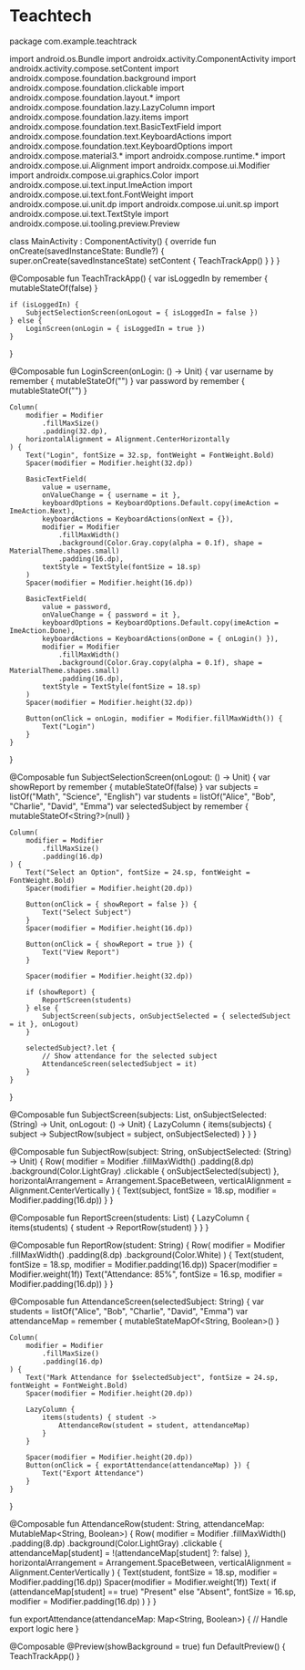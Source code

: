 # Teachtech
package com.example.teachtrack

import android.os.Bundle
import androidx.activity.ComponentActivity
import androidx.activity.compose.setContent
import androidx.compose.foundation.background
import androidx.compose.foundation.clickable
import androidx.compose.foundation.layout.*
import androidx.compose.foundation.lazy.LazyColumn
import androidx.compose.foundation.lazy.items
import androidx.compose.foundation.text.BasicTextField
import androidx.compose.foundation.text.KeyboardActions
import androidx.compose.foundation.text.KeyboardOptions
import androidx.compose.material3.*
import androidx.compose.runtime.*
import androidx.compose.ui.Alignment
import androidx.compose.ui.Modifier
import androidx.compose.ui.graphics.Color
import androidx.compose.ui.text.input.ImeAction
import androidx.compose.ui.text.font.FontWeight
import androidx.compose.ui.unit.dp
import androidx.compose.ui.unit.sp
import androidx.compose.ui.text.TextStyle
import androidx.compose.ui.tooling.preview.Preview

class MainActivity : ComponentActivity() {
    override fun onCreate(savedInstanceState: Bundle?) {
        super.onCreate(savedInstanceState)
        setContent {
            TeachTrackApp()
        }
    }
}

@Composable
fun TeachTrackApp() {
    var isLoggedIn by remember { mutableStateOf(false) }

    if (isLoggedIn) {
        SubjectSelectionScreen(onLogout = { isLoggedIn = false })
    } else {
        LoginScreen(onLogin = { isLoggedIn = true })
    }
}

@Composable
fun LoginScreen(onLogin: () -> Unit) {
    var username by remember { mutableStateOf("") }
    var password by remember { mutableStateOf("") }

    Column(
        modifier = Modifier
            .fillMaxSize()
            .padding(32.dp),
        horizontalAlignment = Alignment.CenterHorizontally
    ) {
        Text("Login", fontSize = 32.sp, fontWeight = FontWeight.Bold)
        Spacer(modifier = Modifier.height(32.dp))

        BasicTextField(
            value = username,
            onValueChange = { username = it },
            keyboardOptions = KeyboardOptions.Default.copy(imeAction = ImeAction.Next),
            keyboardActions = KeyboardActions(onNext = {}),
            modifier = Modifier
                .fillMaxWidth()
                .background(Color.Gray.copy(alpha = 0.1f), shape = MaterialTheme.shapes.small)
                .padding(16.dp),
            textStyle = TextStyle(fontSize = 18.sp)
        )
        Spacer(modifier = Modifier.height(16.dp))

        BasicTextField(
            value = password,
            onValueChange = { password = it },
            keyboardOptions = KeyboardOptions.Default.copy(imeAction = ImeAction.Done),
            keyboardActions = KeyboardActions(onDone = { onLogin() }),
            modifier = Modifier
                .fillMaxWidth()
                .background(Color.Gray.copy(alpha = 0.1f), shape = MaterialTheme.shapes.small)
                .padding(16.dp),
            textStyle = TextStyle(fontSize = 18.sp)
        )
        Spacer(modifier = Modifier.height(32.dp))

        Button(onClick = onLogin, modifier = Modifier.fillMaxWidth()) {
            Text("Login")
        }
    }
}

@Composable
fun SubjectSelectionScreen(onLogout: () -> Unit) {
    var showReport by remember { mutableStateOf(false) }
    var subjects = listOf("Math", "Science", "English")
    var students = listOf("Alice", "Bob", "Charlie", "David", "Emma")
    var selectedSubject by remember { mutableStateOf<String?>(null) }

    Column(
        modifier = Modifier
            .fillMaxSize()
            .padding(16.dp)
    ) {
        Text("Select an Option", fontSize = 24.sp, fontWeight = FontWeight.Bold)
        Spacer(modifier = Modifier.height(20.dp))

        Button(onClick = { showReport = false }) {
            Text("Select Subject")
        }
        Spacer(modifier = Modifier.height(16.dp))

        Button(onClick = { showReport = true }) {
            Text("View Report")
        }

        Spacer(modifier = Modifier.height(32.dp))

        if (showReport) {
            ReportScreen(students)
        } else {
            SubjectScreen(subjects, onSubjectSelected = { selectedSubject = it }, onLogout)
        }

        selectedSubject?.let {
            // Show attendance for the selected subject
            AttendanceScreen(selectedSubject = it)
        }
    }
}

@Composable
fun SubjectScreen(subjects: List<String>, onSubjectSelected: (String) -> Unit, onLogout: () -> Unit) {
    LazyColumn {
        items(subjects) { subject ->
            SubjectRow(subject = subject, onSubjectSelected)
        }
    }
}

@Composable
fun SubjectRow(subject: String, onSubjectSelected: (String) -> Unit) {
    Row(
        modifier = Modifier
            .fillMaxWidth()
            .padding(8.dp)
            .background(Color.LightGray)
            .clickable { onSubjectSelected(subject) },
        horizontalArrangement = Arrangement.SpaceBetween,
        verticalAlignment = Alignment.CenterVertically
    ) {
        Text(subject, fontSize = 18.sp, modifier = Modifier.padding(16.dp))
    }
}

@Composable
fun ReportScreen(students: List<String>) {
    LazyColumn {
        items(students) { student ->
            ReportRow(student)
        }
    }
}

@Composable
fun ReportRow(student: String) {
    Row(
        modifier = Modifier
            .fillMaxWidth()
            .padding(8.dp)
            .background(Color.White)
    ) {
        Text(student, fontSize = 18.sp, modifier = Modifier.padding(16.dp))
        Spacer(modifier = Modifier.weight(1f))
        Text("Attendance: 85%", fontSize = 16.sp, modifier = Modifier.padding(16.dp))
    }
}

@Composable
fun AttendanceScreen(selectedSubject: String) {
    var students = listOf("Alice", "Bob", "Charlie", "David", "Emma")
    var attendanceMap = remember { mutableStateMapOf<String, Boolean>() }

    Column(
        modifier = Modifier
            .fillMaxSize()
            .padding(16.dp)
    ) {
        Text("Mark Attendance for $selectedSubject", fontSize = 24.sp, fontWeight = FontWeight.Bold)
        Spacer(modifier = Modifier.height(20.dp))

        LazyColumn {
            items(students) { student ->
                AttendanceRow(student = student, attendanceMap)
            }
        }

        Spacer(modifier = Modifier.height(20.dp))
        Button(onClick = { exportAttendance(attendanceMap) }) {
            Text("Export Attendance")
        }
    }
}

@Composable
fun AttendanceRow(student: String, attendanceMap: MutableMap<String, Boolean>) {
    Row(
        modifier = Modifier
            .fillMaxWidth()
            .padding(8.dp)
            .background(Color.LightGray)
            .clickable {
                attendanceMap[student] = !(attendanceMap[student] ?: false)
            },
        horizontalArrangement = Arrangement.SpaceBetween,
        verticalAlignment = Alignment.CenterVertically
    ) {
        Text(student, fontSize = 18.sp, modifier = Modifier.padding(16.dp))
        Spacer(modifier = Modifier.weight(1f))
        Text(
            if (attendanceMap[student] == true) "Present" else "Absent",
            fontSize = 16.sp,
            modifier = Modifier.padding(16.dp)
        )
    }
}

fun exportAttendance(attendanceMap: Map<String, Boolean>) {
    // Handle export logic here
}

@Composable
@Preview(showBackground = true)
fun DefaultPreview() {
    TeachTrackApp()
}


